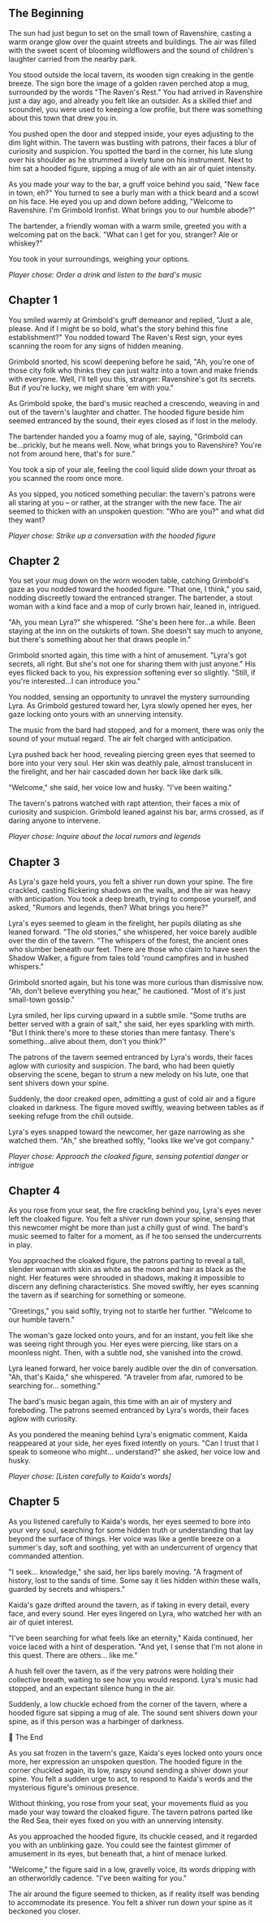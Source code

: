 ## The Beginning

  

The sun had just begun to set on the small town of Ravenshire, casting a warm orange glow over the quaint streets and buildings. The air was filled with the sweet scent of blooming wildflowers and the sound of children's laughter carried from the nearby park.

  

You stood outside the local tavern, its wooden sign creaking in the gentle breeze. The sign bore the image of a golden raven perched atop a mug, surrounded by the words "The Raven's Rest." You had arrived in Ravenshire just a day ago, and already you felt like an outsider. As a skilled thief and scoundrel, you were used to keeping a low profile, but there was something about this town that drew you in.

  

You pushed open the door and stepped inside, your eyes adjusting to the dim light within. The tavern was bustling with patrons, their faces a blur of curiosity and suspicion. You spotted the bard in the corner, his lute slung over his shoulder as he strummed a lively tune on his instrument. Next to him sat a hooded figure, sipping a mug of ale with an air of quiet intensity.

  

As you made your way to the bar, a gruff voice behind you said, "New face in town, eh?" You turned to see a burly man with a thick beard and a scowl on his face. He eyed you up and down before adding, "Welcome to Ravenshire. I'm Grimbold Ironfist. What brings you to our humble abode?"

  

The bartender, a friendly woman with a warm smile, greeted you with a welcoming pat on the back. "What can I get for you, stranger? Ale or whiskey?"

  

You took in your surroundings, weighing your options.

  

*Player chose: Order a drink and listen to the bard's music*

  

## Chapter 1

  

You smiled warmly at Grimbold's gruff demeanor and replied, "Just a ale, please. And if I might be so bold, what's the story behind this fine establishment?" You nodded toward The Raven's Rest sign, your eyes scanning the room for any signs of hidden meaning.

  

Grimbold snorted, his scowl deepening before he said, "Ah, you're one of those city folk who thinks they can just waltz into a town and make friends with everyone. Well, I'll tell you this, stranger: Ravenshire's got its secrets. But if you're lucky, we might share 'em with you."

  

As Grimbold spoke, the bard's music reached a crescendo, weaving in and out of the tavern's laughter and chatter. The hooded figure beside him seemed entranced by the sound, their eyes closed as if lost in the melody.

  

The bartender handed you a foamy mug of ale, saying, "Grimbold can be...prickly, but he means well. Now, what brings you to Ravenshire? You're not from around here, that's for sure."

  

You took a sip of your ale, feeling the cool liquid slide down your throat as you scanned the room once more.

  

As you sipped, you noticed something peculiar: the tavern's patrons were all staring at you – or rather, at the stranger with the new face. The air seemed to thicken with an unspoken question: "Who are you?" and what did they want?

  

*Player chose: Strike up a conversation with the hooded figure*

  

## Chapter 2

  

You set your mug down on the worn wooden table, catching Grimbold's gaze as you nodded toward the hooded figure. "That one, I think," you said, nodding discreetly toward the entranced stranger. The bartender, a stout woman with a kind face and a mop of curly brown hair, leaned in, intrigued.

  

"Ah, you mean Lyra?" she whispered. "She's been here for...a while. Been staying at the inn on the outskirts of town. She doesn't say much to anyone, but there's something about her that draws people in."

  

Grimbold snorted again, this time with a hint of amusement. "Lyra's got secrets, all right. But she's not one for sharing them with just anyone." His eyes flicked back to you, his expression softening ever so slightly. "Still, if you're interested...I can introduce you."

  

You nodded, sensing an opportunity to unravel the mystery surrounding Lyra. As Grimbold gestured toward her, Lyra slowly opened her eyes, her gaze locking onto yours with an unnerving intensity.

  

The music from the bard had stopped, and for a moment, there was only the sound of your mutual regard. The air felt charged with anticipation.

  

Lyra pushed back her hood, revealing piercing green eyes that seemed to bore into your very soul. Her skin was deathly pale, almost translucent in the firelight, and her hair cascaded down her back like dark silk.

  

"Welcome," she said, her voice low and husky. "I've been waiting."

  

The tavern's patrons watched with rapt attention, their faces a mix of curiosity and suspicion. Grimbold leaned against his bar, arms crossed, as if daring anyone to intervene.

  

*Player chose: Inquire about the local rumors and legends*

  

## Chapter 3

  

As Lyra's gaze held yours, you felt a shiver run down your spine. The fire crackled, casting flickering shadows on the walls, and the air was heavy with anticipation. You took a deep breath, trying to compose yourself, and asked, "Rumors and legends, then? What brings you here?"

  

Lyra's eyes seemed to gleam in the firelight, her pupils dilating as she leaned forward. "The old stories," she whispered, her voice barely audible over the din of the tavern. "The whispers of the forest, the ancient ones who slumber beneath our feet. There are those who claim to have seen the Shadow Walker, a figure from tales told 'round campfires and in hushed whispers."

  

Grimbold snorted again, but his tone was more curious than dismissive now. "Ah, don't believe everything you hear," he cautioned. "Most of it's just small-town gossip."

  

Lyra smiled, her lips curving upward in a subtle smile. "Some truths are better served with a grain of salt," she said, her eyes sparkling with mirth. "But I think there's more to these stories than mere fantasy. There's something...alive about them, don't you think?"

  

The patrons of the tavern seemed entranced by Lyra's words, their faces aglow with curiosity and suspicion. The bard, who had been quietly observing the scene, began to strum a new melody on his lute, one that sent shivers down your spine.

  

Suddenly, the door creaked open, admitting a gust of cold air and a figure cloaked in darkness. The figure moved swiftly, weaving between tables as if seeking refuge from the chill outside.

  

Lyra's eyes snapped toward the newcomer, her gaze narrowing as she watched them. "Ah," she breathed softly, "looks like we've got company."

  

*Player chose: Approach the cloaked figure, sensing potential danger or intrigue*

  

## Chapter 4

  

As you rose from your seat, the fire crackling behind you, Lyra's eyes never left the cloaked figure. You felt a shiver run down your spine, sensing that this newcomer might be more than just a chilly gust of wind. The bard's music seemed to falter for a moment, as if he too sensed the undercurrents in play.

  

You approached the cloaked figure, the patrons parting to reveal a tall, slender woman with skin as white as the moon and hair as black as the night. Her features were shrouded in shadows, making it impossible to discern any defining characteristics. She moved swiftly, her eyes scanning the tavern as if searching for something or someone.

  

"Greetings," you said softly, trying not to startle her further. "Welcome to our humble tavern."

  

The woman's gaze locked onto yours, and for an instant, you felt like she was seeing right through you. Her eyes were piercing, like stars on a moonless night. Then, with a subtle nod, she vanished into the crowd.

  

Lyra leaned forward, her voice barely audible over the din of conversation. "Ah, that's Kaida," she whispered. "A traveler from afar, rumored to be searching for... something."

  

The bard's music began again, this time with an air of mystery and foreboding. The patrons seemed entranced by Lyra's words, their faces aglow with curiosity.

  

As you pondered the meaning behind Lyra's enigmatic comment, Kaida reappeared at your side, her eyes fixed intently on yours. "Can I trust that I speak to someone who might... understand?" she asked, her voice low and husky.

  

*Player chose: [Listen carefully to Kaida's words]*

  

## Chapter 5

  

As you listened carefully to Kaida's words, her eyes seemed to bore into your very soul, searching for some hidden truth or understanding that lay beyond the surface of things. Her voice was like a gentle breeze on a summer's day, soft and soothing, yet with an undercurrent of urgency that commanded attention.

  

"I seek... knowledge," she said, her lips barely moving. "A fragment of history, lost to the sands of time. Some say it lies hidden within these walls, guarded by secrets and whispers."

  

Kaida's gaze drifted around the tavern, as if taking in every detail, every face, and every sound. Her eyes lingered on Lyra, who watched her with an air of quiet interest.

  

"I've been searching for what feels like an eternity," Kaida continued, her voice laced with a hint of desperation. "And yet, I sense that I'm not alone in this quest. There are others... like me."

  

A hush fell over the tavern, as if the very patrons were holding their collective breath, waiting to see how you would respond. Lyra's music had stopped, and an expectant silence hung in the air.

  

Suddenly, a low chuckle echoed from the corner of the tavern, where a hooded figure sat sipping a mug of ale. The sound sent shivers down your spine, as if this person was a harbinger of darkness.


📖 The End

As you sat frozen in the tavern's gaze, Kaida's eyes locked onto yours once more, her expression an unspoken question. The hooded figure in the corner chuckled again, its low, raspy sound sending a shiver down your spine. You felt a sudden urge to act, to respond to Kaida's words and the mysterious figure's ominous presence.

Without thinking, you rose from your seat, your movements fluid as you made your way toward the cloaked figure. The tavern patrons parted like the Red Sea, their eyes fixed on you with an unnerving intensity.

As you approached the hooded figure, its chuckle ceased, and it regarded you with an unblinking gaze. You could see the faintest glimmer of amusement in its eyes, but beneath that, a hint of menace lurked.

"Welcome," the figure said in a low, gravelly voice, its words dripping with an otherworldly cadence. "I've been waiting for you."

The air around the figure seemed to thicken, as if reality itself was bending to accommodate its presence. You felt a shiver run down your spine as it beckoned you closer.